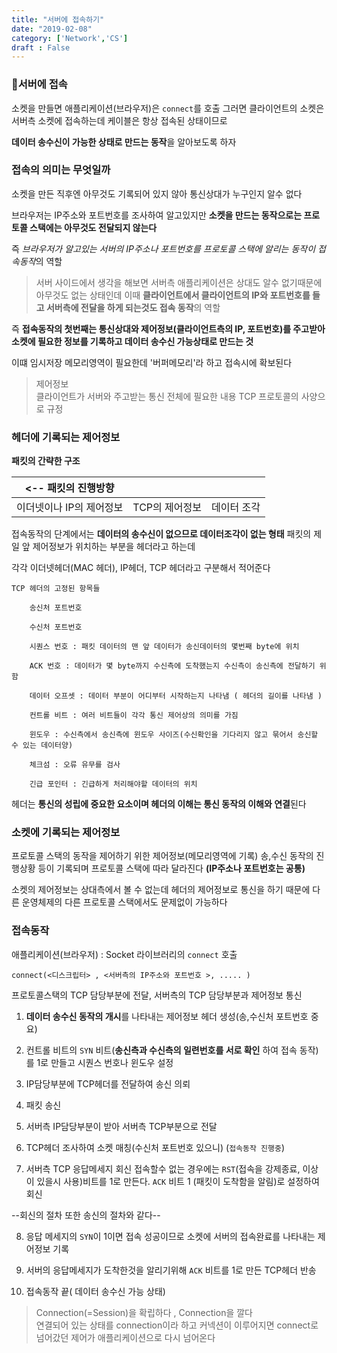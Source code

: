 ```yaml
---
title: "서버에 접속하기"
date: "2019-02-08"
category: ['Network','CS']
draft : False
---
```


### 🔌서버에 접속


소켓을 만들면 애플리케이션(브라우저)은 `connect`를 호출
그러면 클라이언트의 소켓은 서버측 소켓에 접속하는데 케이블은 항상 접속된 상태이므로

**데이터 송수신이 가능한 상태로 만드는 동작**을 알아보도록 하자


### 접속의 의미는 무엇일까

소켓을 만든 직후엔 아무것도 기록되어 있지 않아 통신상대가 누구인지 알수 없다

브라우저는 IP주소와 포트번호를 조사하여 알고있지만 
**소켓을 만드는 동작으로는 프로토콜 스택에는 아무것도 전달되지 않는다**

즉 *브라우저가 알고있는 서버의 IP주소나 포트번호를 프로토콜 스택에 알리는 동작이 접속동작*의 역할

 
>서버 사이드에서 생각을 해보면 서버측 애플리케이션은 상대도 알수 없기때문에 아무것도 없는 상태인데
이때 **클라이언트에서 클라이언트의 IP와 포트번호를 들고 서버측에 전달을 하게 되는것도 접속 동작**의 역할

즉 **접속동작의 첫번째는 통신상대와 제어정보(클라이언트측의 IP, 포트번호)를 주고받아 소켓에 필요한 정보를 기록하고 데이터 송수신 가능상태로 만드는 것**

이떄 임시저장 메모리영역이 필요한데 '버퍼메모리'라 하고 접속시에 확보된다




>제어정보       
클라이언트가 서버와 주고받는 통신 전체에 필요한 내용 TCP 프로토콜의 사양으로 규정



### 헤더에 기록되는 제어정보

**패킷의 간략한 구조**



|<-- 패킷의 진행방향|||
|-|-|-|
| 이더넷이나 IP의 제어정보 |      TCP의 제어정보       |      데이터 조각         |

접속동작의 단계에서는 **데이터의 송수신이 없으므로 데이터조각이 없는 형태**
패킷의 제일 앞 제어정보가 위치하는 부분을 헤더라고 하는데

각각 이더넷헤더(MAC 헤더), IP헤더, TCP 헤더라고 구분해서 적어준다


```
TCP 헤더의 고정된 항목들

    송신처 포트번호

    수신처 포트번호

    시퀀스 번호 : 패킷 데이터의 맨 앞 데이터가 송신데이터의 몇번째 byte에 위치

    ACK 번호 : 데이터가 몇 byte까지 수신측에 도착했는지 수신측이 송신측에 전달하기 위함

    데이터 오프셋 : 데이터 부분이 어디부터 시작하는지 나타냄 ( 헤더의 길이를 나타냄 )

    컨트롤 비트 : 여러 비트들이 각각 통신 제어상의 의미를 가짐

    윈도우 : 수신측에서 송신측에 윈도우 사이즈(수신확인을 기다리지 않고 묶어서 송신할 수 있는 데이터양)

    체크섬 : 오류 유무를 검사

    긴급 포인터 : 긴급하게 처리해야할 데이터의 위치
```

헤더는 **통신의 성립에 중요한 요소이며 헤더의 이해는 통신 동작의 이해와 연결**된다



### 소켓에 기록되는 제어정보 

프로토콜 스택의 동작을 제어하기 위한 제어정보(메모리영역에 기록)
송,수신 동작의 진행상황 등이 기록되며 프로토콜 스택에 따라 달라진다 **(IP주소나 포트번호는 공통)**

소켓의 제어정보는 상대측에서 볼 수 없는데 헤더의 제어정보로 통신을 하기 때문에
다른 운영체제의 다른 프로토콜 스택에서도 문제없이 가능하다





### 접속동작

애플리케이션(브라우저) : Socket 라이브러리의 `connect` 호출

`connect(<디스크립터> , <서버측의 IP주소와 포트번호 >, ..... )`

프로토콜스택의 TCP 담당부분에 전달, 서버측의 TCP 담당부분과 제어정보 통신

1. **데이터 송수신 동작의 개시**를 나타내는 제어정보 헤더 생성(송,수신처 포트번호 중요)

2. 컨트롤 비트의 `SYN` 비트(**송신측과 수신측의 일련번호를 서로 확인** 하여 접속 동작)를
    1로 만들고 시퀀스 번호나 윈도우 설정

3. IP담당부분에 TCP헤더를 전달하여 송신 의뢰

4. 패킷 송신

5. 서버측 IP담당부분이 받아 서버측 TCP부분으로 전달

6. TCP헤더 조사하여 소켓 매칭(수신처 포트번호 있으니) (`접속동작 진행중`)

7. 서버측 TCP 응답메세지 회신
접속할수 없는 경우에는 `RST`(접속을 강제종료, 이상이 있을시 사용)비트를 1로 만든다.
`ACK` 비트 1 (패킷이 도착함을 알림)로 설정하여 회신

--회신의 절차 또한 송신의 절차와 같다--

8. 응답 메세지의 `SYN`이 1이면 접속 성공이므로 소켓에 서버의 접속완료를 나타내는 제어정보 기록

9. 서버의 응답메세지가 도착한것을 알리기위해 `ACK` 비트를 1로 만든 TCP헤더 반송

10. 접속동작 끝( 데이터 송수신 가능 상태)


>Connection(=Session)을 확립하다 , Connection을 깔다   
연결되어 있는 상태를 connection이라 하고 커넥션이 이루어지면 connect로 넘어갔던 제어가 애플리케이션으로 다시 넘어온다